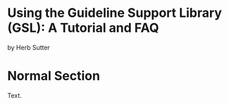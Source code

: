 
# Using the Guideline Support Library (GSL): A Tutorial and FAQ

by Herb Sutter

# Normal Section

Text.
